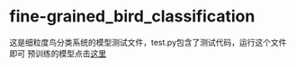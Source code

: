 # fine-grained_bird_classification
这是细粒度鸟分类系统的模型测试文件，test.py包含了测试代码，运行这个文件即可
预训练的模型点击[这里](https://pan.baidu.com/s/19n61JcSNDmGIE92IaHo12Q?pwd=txz0)
